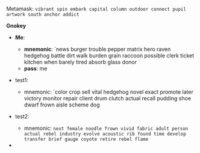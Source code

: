 Metamask:
`vibrant spin embark capital column outdoor connect pupil artwork south anchor addict`

**Gnokey**
- **Me**: 
	- **mnemonic**: `news burger trouble pepper matrix hero raven hedgehog battle dirt walk burden grain raccoon possible clerk ticket kitchen when barely tired absorb glass donor
	- **pass**: me
- test1:
	- mnemonic: `color crop sell vital hedgehog novel exact promote later victory monitor repair client drum clutch actual recall pudding shoe dwarf frown aisle scheme dog
- test2:
	- mnemonic: `next female noodle frown vivid fabric adult person actual rebel industry evolve acoustic rib found time develop transfer brief gauge coyote retire rebel flame`


- 
